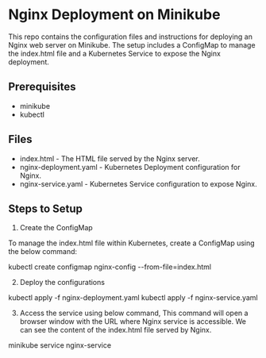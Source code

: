 # Nginx Deployment on Minikube

This repo contains the configuration files and instructions for deploying an Nginx web server on Minikube. The setup includes a ConfigMap to manage the index.html file and a Kubernetes Service to expose the Nginx deployment.

## Prerequisites

- minikube
- kubectl

## Files

- index.html - The HTML file served by the Nginx server.
- nginx-deployment.yaml - Kubernetes Deployment configuration for Nginx.
- nginx-service.yaml - Kubernetes Service configuration to expose Nginx.

## Steps to Setup

1. Create the ConfigMap

To manage the index.html file within Kubernetes, create a ConfigMap using the below command: 

  kubectl create configmap nginx-config --from-file=index.html

2. Deploy the configurations

  kubectl apply -f nginx-deployment.yaml
  kubectl apply -f nginx-service.yaml

3. Access the service using below command, This command will open a browser window with the URL where Nginx service is accessible. We can see the content of the index.html file served by Nginx.

  minikube service nginx-service
